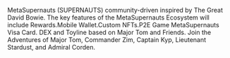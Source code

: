 MetaSupernauts (SUPERNAUTS) community-driven inspired by The Great David Bowie. 
The key features of the MetaSupernauts Ecosystem will include Rewards.Mobile Wallet.Custom NFTs.P2E Game 
MetaSupernauts Visa Card. DEX and Toyline based on Major Tom and Friends. Join the Adventures of Major Tom, Commander Zim, 
Captain Kyp, Lieutenant Stardust, and Admiral Corden. 
